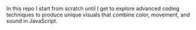 In this repo I start from scratch until I get to explore advanced coding techniques to produce unique visuals that combine color, movement, and sound in JavaScript.
